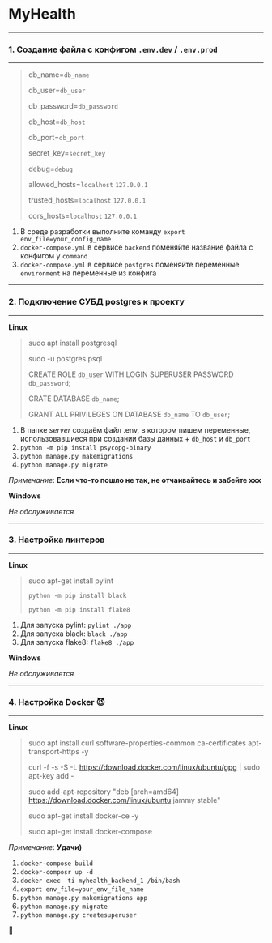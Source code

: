 # MyHealth

***

### 1. Создание файла с конфигом `.env.dev` / `.env.prod`

***

> db_name=`db_name`
> 
> db_user=`db_user`
> 
> db_password=`db_password`
> 
> db_host=`db_host`
>
> db_port=`db_port`
> 
> secret_key=`secret_key`
> 
> debug=`debug`
> 
> allowed_hosts=`localhost` `127.0.0.1`
> 
> trusted_hosts=`localhost` `127.0.0.1`
> 
> cors_hosts=`localhost` `127.0.0.1`

1. В среде разработки выполните команду `export env_file=your_config_name`
2. `docker-compose.yml` в сервисе `backend` поменяйте название файла с конфигом у `command`
3. `docker-compose.yml` в сервисе `postgres` поменяйте переменные `environment` на переменные из конфига

***

### 2. Подключение СУБД postgres к проекту

***

**Linux**

> sudo apt install postgresql
> 
> sudo -u postgres psql
> 
> CREATE ROLE `db_user` WITH LOGIN SUPERUSER PASSWORD `db_password`;
> 
> CRATE DATABASE `db_name`;
> 
> GRANT ALL PRIVILEGES ON DATABASE `db_name` TO `db_user`;

1. В папке *server* создаём файл .env, в котором пишем переменные,<br> 
использовавшиеся при создании базы данных + `db_host` и `db_port`
2. `python -m pip install psycopg-binary`
3. `python manage.py makemigrations`
4. `python manage.py migrate`

*Примечание*: **Если что-то пошло не так, не отчаивайтесь и забейте xxx**

**Windows**

*Не обслуживается*

***

### 3. Настройка линтеров

***

**Linux**

> sudo apt-get install pylint
> 
> `python -m pip install black`
> 
> `python -m pip install flake8`

1. Для запуска pylint: `pylint ./app`
2. Для запуска black: `black ./app`
3. Для запуска flake8: `flake8 ./app`

**Windows**

*Не обслуживается*


***

### 4. Настройка Docker 😈

***

**Linux**

> sudo apt install curl software-properties-common ca-certificates apt-transport-https -y
> 
> curl -f -s -S -L https://download.docker.com/linux/ubuntu/gpg | sudo apt-key add -
> 
> sudo add-apt-repository "deb [arch=amd64] https://download.docker.com/linux/ubuntu jammy stable"
> 
> sudo apt-get install docker-ce -y
> 
> sudo apt-get install docker-compose

*Примечание*: **Удачи)**

1. `docker-compose build`
2. `docker-composr up -d`
3. `docker exec -ti myhealth_backend_1 /bin/bash`
4. `export env_file=your_env_file_name`
5. `python manage.py makemigrations app`
5. `python manage.py migrate`
6. `python manage.py createsuperuser`

🥳